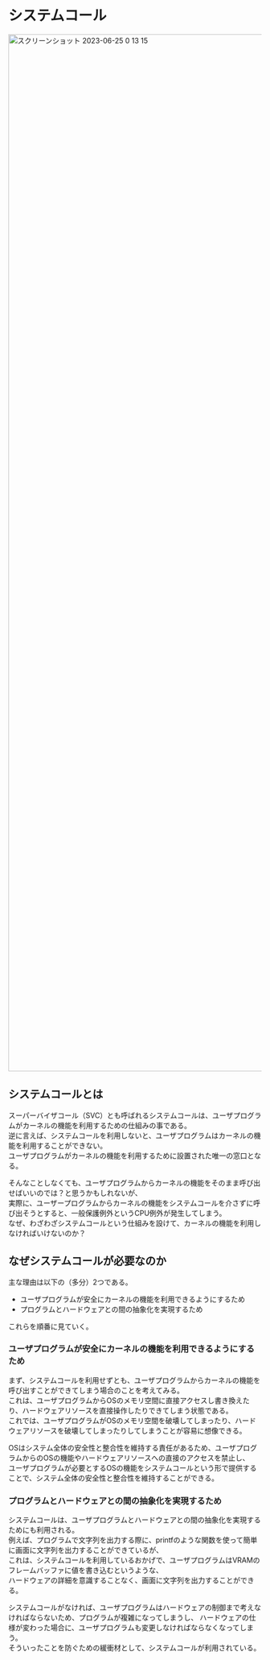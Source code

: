 # システムコール

<img width="2059" alt="スクリーンショット 2023-06-25 0 13 15" src="https://github.com/junyaU/os_study_memo/assets/61627945/06a4e214-0b14-4f5c-8c0b-86d4584965a5">

## システムコールとは
スーパーバイザコール（SVC）とも呼ばれるシステムコールは、ユーザプログラムがカーネルの機能を利用するための仕組みの事である。 \
逆に言えば、システムコールを利用しないと、ユーザプログラムはカーネルの機能を利用することができない。\
ユーザプログラムがカーネルの機能を利用するために設置された唯一の窓口となる。

そんなことしなくても、ユーザプログラムからカーネルの機能をそのまま呼び出せばいいのでは？と思うかもしれないが、\
実際に、ユーザープログラムからカーネルの機能をシステムコールを介さずに呼び出そうとすると、一般保護例外というCPU例外が発生してしまう。\
なぜ、わざわざシステムコールという仕組みを設けて、カーネルの機能を利用しなければいけないのか？

## なぜシステムコールが必要なのか
主な理由は以下の（多分）2つである。
- ユーザプログラムが安全にカーネルの機能を利用できるようにするため
- プログラムとハードウェアとの間の抽象化を実現するため

これらを順番に見ていく。

### ユーザプログラムが安全にカーネルの機能を利用できるようにするため
まず、システムコールを利用せずとも、ユーザプログラムからカーネルの機能を呼び出すことができてしまう場合のことを考えてみる。\
これは、ユーザプログラムからOSのメモリ空間に直接アクセスし書き換えたり、ハードウェアリソースを直接操作したりできてしまう状態である。\
これでは、ユーザプログラムがOSのメモリ空間を破壊してしまったり、ハードウェアリソースを破壊してしまったりしてしまうことが容易に想像できる。

OSはシステム全体の安全性と整合性を維持する責任があるため、ユーザプログラムからのOSの機能やハードウェアリソースへの直接のアクセスを禁止し、\
ユーザプログラムが必要とするOSの機能をシステムコールという形で提供することで、システム全体の安全性と整合性を維持することができる。
### プログラムとハードウェアとの間の抽象化を実現するため
システムコールは、ユーザプログラムとハードウェアとの間の抽象化を実現するためにも利用される。\
例えば、プログラムで文字列を出力する際に、printfのような関数を使って簡単に画面に文字列を出力することができているが、\
これは、システムコールを利用しているおかげで、ユーザプログラムはVRAMのフレームバッファに値を書き込むというような、 \
ハードウェアの詳細を意識することなく、画面に文字列を出力することができる。

システムコールがなければ、ユーザプログラムはハードウェアの制御まで考えなければならないため、プログラムが複雑になってしまうし、
ハードウェアの仕様が変わった場合に、ユーザプログラムも変更しなければならなくなってしまう。\
そういったことを防ぐための緩衝材として、システムコールが利用されている。

